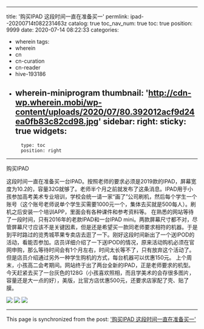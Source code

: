 
---
title: '购买IPAD 这段时间一直在准备买一'
permlink: ipad--20200714t082231463z
catalog: true
toc_nav_num: true
toc: true
position: 9999
date: 2020-07-14 08:22:33
categories:
- wherein
tags:
- wherein
- cn
- cn-curation
- cn-reader
- hive-193186
- wherein-miniprogram
thumbnail: 'http://cdn-wp.wherein.mobi/wp-content/uploads/2020/07/80.392012acf9d24ea0fb83c82cd98.jpg'
sidebar:
    right:
        sticky: true
widgets:
    -
        type: toc
        position: right
---


购买IPAD


这段时间一直在准备买一台IPAD。按照老师的要求必须是2019款的IPAD，屏幕宽度为10.2的，容量32G就够了。老师半个月之前就发布了这条消息。IPAD用于小孩参加高考美术专业培训，学校会统一请一家“画了”公司刷机，然后每个学生一个账号（这个账号老师说单个学生买需要1000元一个，集体去买就是500每人）。刷机之后安装一个培训APP，里面会有各种课件和参考资料等。
在熟悉的网站等待了一段时间，只有2016年的老款IPAD和一台IPAD mini。两款屏幕尺寸都不对，尽管屏幕尺寸应该不是关键因素，但是还是希望买一款同老师要求相符的机器。于是到平时路过的览秀城苹果专卖店去逛了一下。刚好这段时间新出了一个送IPOD的活动，看能否参加。店员详细介绍了一下送IPOD的情况，原来活动购机必须在官网申购，那么等待时间会有1个月左右，时间太长等不了，只有放弃这个活动了。但是店员介绍通过另外一种学生购机的方式，每台机器可以优惠150元。
上个周末，小孩高二会考期间。网站终于出了两台全新的IPAD，正是老师要求的机型。今天赶紧去买了一台灰色的128G（小孩喜欢照相，而且学美术的会存很多图片，容量还是大一点的好），美版，比官方店优惠500元，还要求店家配了壳、贴了膜。

<img src="http://cdn-wp.wherein.mobi/wp-content/uploads/2020/07/80.392012acf9d24ea0fb83c82cd98.jpg" />

<img src="http://cdn-wp.wherein.mobi/wp-content/uploads/2020/07/21.ed9393bab4c50be8c7cafa30054.jpg" />

<img src="http://cdn-wp.wherein.mobi/wp-content/uploads/2020/07/1.c78cd21d38383b186c3587c02f0.jpg" />

- - -

This page is synchronized from the post: ['购买IPAD 这段时间一直在准备买一'](https://steemit.com/@m18207319997/ipad--20200714t082231463z)
